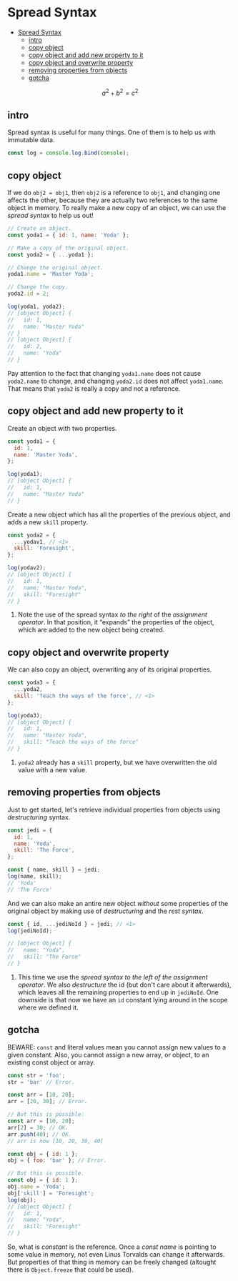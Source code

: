 # Spread Syntax
- [Spread Syntax](#spread-syntax)
  - [intro](#intro)
  - [copy object](#copy-object)
  - [copy object and add new property to it](#copy-object-and-add-new-property-to-it)
  - [copy object and overwrite property](#copy-object-and-overwrite-property)
  - [removing properties from objects](#removing-properties-from-objects)
  - [gotcha](#gotcha)


$$
a^2+b^2=c^2
$$

## intro

Spread syntax is useful for many things.
One of them is to help us with immutable data.

```js
const log = console.log.bind(console);
```

## copy object

If we do `obj2 = obj1`, then `obj2` is a reference to `obj1`, and changing one affects the other, because they are actually two references to the same object in memory.
To really make a new copy of an object, we can use the _spread syntax_ to help us out!

```js
// Create an object.
const yoda1 = { id: 1, name: 'Yoda' };

// Make a copy of the original object.
const yoda2 = { ...yoda1 };

// Change the original object.
yoda1.name = 'Master Yoda';

// Change the copy.
yoda2.id = 2;

log(yoda1, yoda2);
// [object Object] {
//   id: 1,
//   name: "Master Yoda"
// }
// [object Object] {
//   id: 2,
//   name: "Yoda"
// }
```

Pay attention to the fact that changing `yoda1.name` does not cause `yoda2.name` to change, and changing `yoda2.id` does not affect `yoda1.name`.
That means that `yoda2` is really a copy and not a reference.

## copy object and add new property to it

Create an object with two properties.

```js
const yoda1 = {
  id: 1,
  name: 'Master Yoda',
};

log(yoda1);
// [object Object] {
//   id: 1,
//   name: "Master Yoda"
// }
```

Create a new object which has all the properties of the previous object, and adds a new `skill` property.

```js
const yoda2 = {
  ...yodav1, // <1>
  skill: 'Foresight',
};

log(yodav2);
// [object Object] {
//   id: 1,
//   name: "Master Yoda",
//   skill: "Foresight"
// }

```

1. Note the use of the spread syntax *to the right* of the _assignment operator_. In that position, it “expands” the properties of the object, which are added to the new object being created.

## copy object and overwrite property

We can also copy an object, overwriting any of its original properties.

```js
const yoda3 = {
  ...yoda2,
  skill: 'Teach the ways of the force', // <1>
};

log(yoda3);
// [object Object] {
//   id: 1,
//   name: "Master Yoda",
//   skill: "Teach the ways of the force"
// }
```

1. `yoda2` already has a `skill` property, but we have overwritten the old value with a new value.

## removing properties from objects

Just to get started, let's retrieve individual properties from objects using _destructuring_ syntax.

```js
const jedi = {
  id: 1,
  name: 'Yoda',
  skill: 'The Force',
};

const { name, skill } = jedi;
log(name, skill);
// 'Yoda'
// 'The Force'
```

And we can also make an antire new object _without_ some properties of the original object by making use of *destructuring* and the *rest syntax*.

```js
const { id, ...jediNoId } = jedi; // <1>
log(jediNoId);

// [object Object] {
//   name: "Yoda",
//   skill: "The Force"
// }
```

1. This time we use the _spread syntax_ *to the left of the assignment operator*. We also _destructure_ the id (but don't care about it afterwards), which leaves all the remaining properties to end up in `jediNoId`. One downside is that now we have an `id` constant lying around in the scope where we defined it.

## gotcha

BEWARE: `const` and literal values mean you cannot assign new values to a given constant. Also, you cannot assign a new array, or object, to an existing const object or array.

```js
const str = 'foo';
str = 'bar' // Error.

const arr = [10, 20];
arr = [20, 30]; // Error.

// But this is possible:
const arr = [10, 20];
arr[2] = 30; // OK.
arr.push(40); // OK.
// arr is now [10, 20, 30, 40]

const obj = { id: 1 };
obj = { foo: 'bar' }; // Error.

// But this is possible.
const obj = { id: 1 };
obj.name = 'Yoda';
obj['skill'] = 'Foresight';
log(obj);
// [object Object] {
//   id: 1,
//   name: "Yoda",
//   skill: "Foresight"
// }
```

So, what is *constant* is the reference. Once a _const name_ is pointing to some value in memory, not even Linus Torvalds can change it afterwards. But properties of that thing in memory can be freely changed (altought there is `Object.freeze` that could be used).
